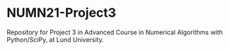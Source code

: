# NUMN21-Project3
Repository for Project 3 in Advanced Course in Numerical Algorithms with Python/SciPy, at Lund University.
